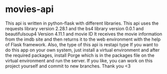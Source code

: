 # movies-api <br/>
This api is written in python-flask with different libraries.
This api uses the requests library version 2.28.1 and the bs4 library version 0.0.1 and beautifulsoup4
Version 4.11.1 and movie ID
It receives the movie information from the imdb site and then returns it to the web environment with the help of Flask framework.
Also, the type of this api is restapi type
If you want to do this app on your own system, just install a virtual environment and after the required packages, install Porge which is in the packages file on the virtual environment and run the server.
If you like, you can work on this project yourself and commit to new branches. Thank you <3
